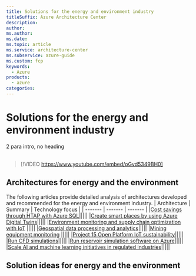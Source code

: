 ```yaml
---
title: Solutions for the energy and environment industry
titleSuffix: Azure Architecture Center
description: 
author:
ms.author: 
ms.date:
ms.topic: article
ms.service: architecture-center
ms.subservice: azure-guide
ms.custom: fcp 
keywords:
  - Azure
products:
  - azure
categories:
---
```

# Solutions for the energy and environment industry

2 para intro, no heading  
<br>
> [!VIDEO https://www.youtube.com/embed/oGvd5349BH0]

## Architectures for energy and the environment
The following articles provide detailed analysis of architectures developed and recommended for the energy and environment industry.
| Architecture | Summary | Technology focus |
| ------- | ------- | ------- |
|[Cost savings through HTAP with Azure SQL](/azure/architecture/example-scenario/data/azure-sql-htap)|||||
|[Create smart places by using Azure Digital Twins](/azure/architecture/example-scenario/iot/smart-places)|||||
|[Environment monitoring and supply chain optimization with IoT](/azure/architecture/solution-ideas/articles/environment-monitoring-and-supply-chain-optimization) |||||
|[Geospatial data processing and analytics](/azure/architecture/example-scenario/data/geospatial-data-processing-analytics-azure)|||||
|[Mining equipment monitoring](/azure/architecture/solution-ideas/articles/monitor-mining-equipment) |||||
|[Project 15 Open Platform IoT sustainability](/azure/architecture/solution-ideas/articles/project-15-iot-sustainability)|||||
|[Run CFD simulations](/azure/architecture/example-scenario/infrastructure/hpc-cfd)|||||
|[Run reservoir simulation software on Azure](/azure/architecture/example-scenario/infrastructure/reservoir-simulation)|||||
|[Scale AI and machine learning initiatives in regulated industries](/azure/architecture/example-scenario/ai/scale-ai-and-machine-learning-in-regulated-industries)|||||

## Solution ideas for energy and the environment